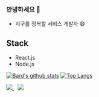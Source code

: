 ### 안녕하세요 👋

- 지구를 정복할 서비스 개발자 😄 

## Stack

- React.js
- Node.js

[![Bard's github stats](https://github-readme-stats.vercel.app/api?username=prove-ability&show_icons=true)](https://github.com/anuraghazra/github-readme-stats)
[![Top Langs](https://github-readme-stats.vercel.app/api/top-langs/?username=prove-ability&layout=compact)](https://github.com/anuraghazra/github-readme-stats)


<a href="https://hits.seeyoufarm.com">
    <img src="https://hits.seeyoufarm.com/api/count/incr/badge.svg?url=https%3A%2F%2Fgithub.com%2Fprove-ability&count_bg=%2379C83D&title_bg=%23555555&icon=instacart.svg&icon_color=%23E96301&title=HITS&edge_flat=true"/>
</a>
<a href="https://velog.io/@bard">
    <img 
    src="http://img.shields.io/badge/-TECH_BLOG-black?style=flat-square&logo=v&link=https://velog.io/@bard/"
    style="height : auto; margin-left : 10px; margin-right : 10px;"/>
</a>



<!--
Here are some ideas to get you started:

- 🔭 I’m currently working on ...
- 🌱 I’m currently learning ...
- 👯 I’m looking to collaborate on ...
- 🤔 I’m looking for help with ...
- 💬 Ask me about ...
- 📫 How to reach me: ...
- 😄 Pronouns: ...
- ⚡ Fun fact: ...
-->
